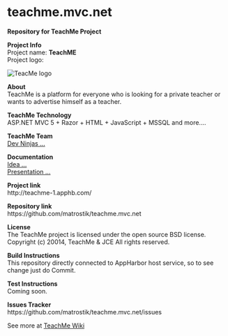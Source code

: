teachme.mvc.net
===============

<p><b>Repository for TeachMe Project</b></p>
<p>
<b>Project Info</b><br>
Project name: <b>TeachME</b><br>
Project logo:<br>
</p>

![TeacMe logo](http://i.imgur.com/PlNiLUl.jpg)

<p>
<b>About</b><br>
TeachMe is a platform for everyone who is looking for a private teacher or wants to advertise himself as a teacher.
</p>

<p>
<b>TeachMe Technology</b><br>
ASP.NET MVC 5 + Razor + HTML + JavaScript + MSSQL and more....<br>
</p>


<b>TeachMe Team</b><br>
[Dev Ninjas ...](https://github.com/matrostik/teachme.mvc.net/wiki/Team)
<br>

<b>Documentation</b><br>
[Idea ...](https://onedrive.live.com/view.aspx?cid=0094C30C270D9ABF&resid=94C30C270D9ABF%21148&app=Word&authkey=%21AJ04l3zj1czGrIo&wdo=1)<br>
[Presentation ...](https://onedrive.live.com/view.aspx?cid=0094C30C270D9ABF&resid=94C30C270D9ABF%21149&app=PowerPoint&authkey=%21AJ04l3zj1czGrIo&wdo=1)

<p>
<b>Project link</b><br>
http://teachme-1.apphb.com/
</p>

<p>
<b>Repository link</b><br>
https://github.com/matrostik/teachme.mvc.net
</p>

<p>
<b>License</b><br>
The TeachMe project is licensed under the open source BSD license.<br>
Copyright (c) 20014, TeachMe & JCE 
All rights reserved.
</p>

<p>
<b>Build Instructions</b><br>
This repository directly connected to AppHarbor host service, so to see change just do Commit.
</p>

<p>
<b>Test Instructions</b><br>
Coming soon.
</p>

<p>
<b>Issues Tracker</b><br>
https://github.com/matrostik/teachme.mvc.net/issues
</p>


See more at [TeachMe Wiki](https://github.com/matrostik/teachme.mvc.net/wiki)

